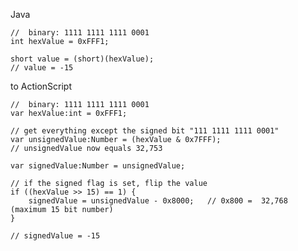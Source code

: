 Java

	//  binary: 1111 1111 1111 0001
	int hexValue = 0xFFF1;
	
	short value = (short)(hexValue);
	// value = -15 

to ActionScript

	//  binary: 1111 1111 1111 0001
	var hexValue:int = 0xFFF1;
	
	// get everything except the signed bit "111 1111 1111 0001"
	var unsignedValue:Number = (hexValue & 0x7FFF);  
	// unsignedValue now equals 32,753
	
	var signedValue:Number = unsignedValue;
	
	// if the signed flag is set, flip the value
	if ((hexValue >> 15) == 1) {
	    signedValue = unsignedValue - 0x8000;   // 0x800 =  32,768 (maximum 15 bit number)
	}
	
	// signedValue = -15
